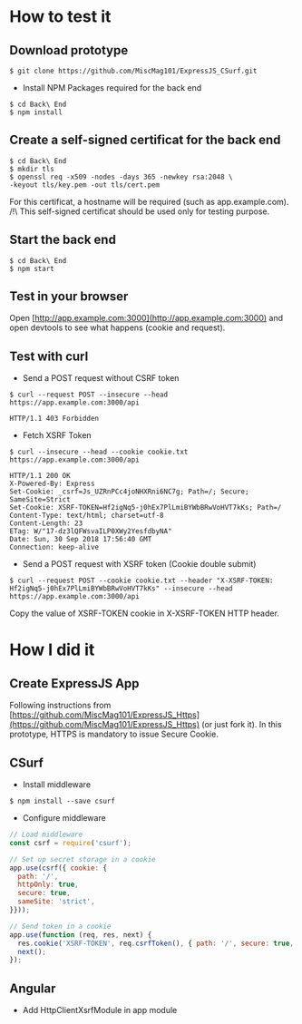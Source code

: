 
# How to test it

## Download prototype

```console
$ git clone https://github.com/MiscMag101/ExpressJS_CSurf.git
```

* Install NPM Packages required for the back end

```console
$ cd Back\ End
$ npm install
```

## Create a self-signed certificat for the back end

```console
$ cd Back\ End
$ mkdir tls
$ openssl req -x509 -nodes -days 365 -newkey rsa:2048 \ 
-keyout tls/key.pem -out tls/cert.pem
```

For this certificat, a hostname will be required (such as app.example.com).
/!\ This self-signed certificat should be used only for testing purpose.

## Start the back end

```console
$ cd Back\ End
$ npm start
```

## Test in your browser

Open [http://app.example.com:3000](http://app.example.com:3000) and open devtools to see what happens (cookie and request).


## Test with curl

* Send a POST request without CSRF token

```console
$ curl --request POST --insecure --head https://app.example.com:3000/api

HTTP/1.1 403 Forbidden
```

* Fetch XSRF Token

```console
$ curl --insecure --head --cookie cookie.txt https://app.example.com:3000/api

HTTP/1.1 200 OK
X-Powered-By: Express
Set-Cookie: _csrf=Js_UZRnPCc4joNHXRni6NC7g; Path=/; Secure; SameSite=Strict
Set-Cookie: XSRF-TOKEN=Hf2igNq5-j0hEx7PlLmiBYWbBRwVoHVT7kKs; Path=/
Content-Type: text/html; charset=utf-8
Content-Length: 23
ETag: W/"17-dz3lQFWsvaILP0XWy2YesfdbyNA"
Date: Sun, 30 Sep 2018 17:56:40 GMT
Connection: keep-alive
```

* Send a POST request with XSRF token (Cookie double submit)

```console
$ curl --request POST --cookie cookie.txt --header "X-XSRF-TOKEN: Hf2igNq5-j0hEx7PlLmiBYWbBRwVoHVT7kKs" --insecure --head https://app.example.com:3000/api
```

Copy the value of XSRF-TOKEN cookie in X-XSRF-TOKEN HTTP header.



# How I did it

## Create ExpressJS App

Following instructions from [https://github.com/MiscMag101/ExpressJS_Https](https://github.com/MiscMag101/ExpressJS_Https) (or just fork it).
In this prototype, HTTPS is mandatory to issue Secure Cookie.

## CSurf

* Install middleware

```console
$ npm install --save csurf
```

* Configure middleware

```javascript
// Load middleware
const csrf = require('csurf');

// Set up secret storage in a cookie
app.use(csrf({ cookie: {
  path: '/',
  httpOnly: true,
  secure: true,
  sameSite: 'strict',
}}));

// Send token in a cookie
app.use(function (req, res, next) {
  res.cookie('XSRF-TOKEN', req.csrfToken(), { path: '/', secure: true, maxAge: 600000, sameSite: 'strict'});
  next();
});
```

## Angular

* Add HttpClientXsrfModule in app module

